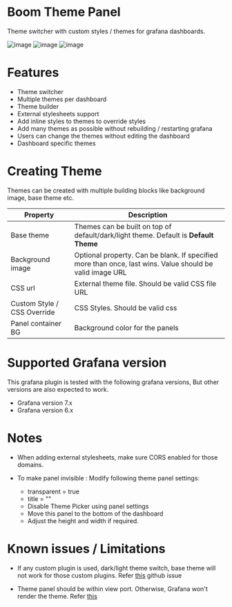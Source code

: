 # Boom Theme Panel

Theme switcher with custom styles / themes for grafana dashboards.

![image](https://user-images.githubusercontent.com/153843/99880461-5e1aa900-2c0b-11eb-9c28-3c80381f2504.png)
![image](https://user-images.githubusercontent.com/153843/99880482-80142b80-2c0b-11eb-938c-d28c7b59058a.png)
![image](https://user-images.githubusercontent.com/153843/99880502-a20dae00-2c0b-11eb-8355-c7c87bcb2f5c.png)

# Features

- Theme switcher
- Multiple themes per dashboard
- Theme builder
- External stylesheets support
- Add inline styles to themes to override styles
- Add many themes as possible without rebuilding / restarting grafana
- Users can change the themes without editing the dashboard
- Dashboard specific themes

# Creating Theme

Themes can be created with multiple building blocks like background image, base theme etc.

| Property                    | Description                                                                                              |
| --------------------------- | -------------------------------------------------------------------------------------------------------- |
| Base theme                  | Themes can be built on top of default/dark/light theme. Default is **Default Theme**                     |
| Background image            | Optional property. Can be blank. If specified more than once, last wins. Value should be valid image URL |
| CSS url                     | External theme file. Should be valid CSS file URL                                                        |
| Custom Style / CSS Override | CSS Styles. Should be valid css                                                                          |
| Panel container BG          | Background color for the panels                                                                          |

# Supported Grafana version

This grafana plugin is tested with the following grafana versions, But other versions are also expected to work.

* Grafana version 7.x
* Grafana version 6.x

# Notes

- When adding external stylesheets, make sure CORS enabled for those domains.

- To make panel invisible : Modify following theme panel settings:
  - transparent = true
  - title = ""
  - Disable Theme Picker using panel settings
  - Move this panel to the bottom of the dashboard
  - Adjust the height and width if required.

# Known issues / Limitations

- If any custom plugin is used, dark/light theme switch, base theme will not work for those custom plugins. Refer [this](https://github.com/yesoreyeram/yesoreyeram-boomtheme-panel/issues/3) github issue

- Theme panel should be within view port. Otherwise, Grafana won't render the theme. Refer [this](https://github.com/yesoreyeram/yesoreyeram-boomtheme-panel/issues/17)
